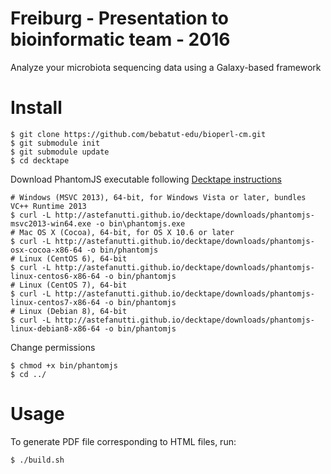 Freiburg - Presentation to bioinformatic team - 2016
====================================================

Analyze your microbiota sequencing data using a Galaxy-based framework

# Install

```
$ git clone https://github.com/bebatut-edu/bioperl-cm.git
$ git submodule init
$ git submodule update
$ cd decktape
```

Download PhantomJS executable following [Decktape instructions](https://github.com/astefanutti/decktape)

```
# Windows (MSVC 2013), 64-bit, for Windows Vista or later, bundles VC++ Runtime 2013
$ curl -L http://astefanutti.github.io/decktape/downloads/phantomjs-msvc2013-win64.exe -o bin\phantomjs.exe
# Mac OS X (Cocoa), 64-bit, for OS X 10.6 or later
$ curl -L http://astefanutti.github.io/decktape/downloads/phantomjs-osx-cocoa-x86-64 -o bin/phantomjs
# Linux (CentOS 6), 64-bit
$ curl -L http://astefanutti.github.io/decktape/downloads/phantomjs-linux-centos6-x86-64 -o bin/phantomjs
# Linux (CentOS 7), 64-bit
$ curl -L http://astefanutti.github.io/decktape/downloads/phantomjs-linux-centos7-x86-64 -o bin/phantomjs
# Linux (Debian 8), 64-bit
$ curl -L http://astefanutti.github.io/decktape/downloads/phantomjs-linux-debian8-x86-64 -o bin/phantomjs
```

Change permissions

```
$ chmod +x bin/phantomjs
$ cd ../
```

# Usage

To generate PDF file corresponding to HTML files, run: 

```
$ ./build.sh
```
